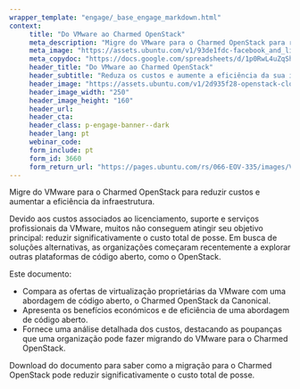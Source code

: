 ```yaml
---
wrapper_template: "engage/_base_engage_markdown.html"
context:
     title: "Do VMware ao Charmed OpenStack"
     meta_description: "Migre do VMware para o Charmed OpenStack para reduzir custos e aumentar a eficiência da infraestrutura."
     meta_image: "https://assets.ubuntu.com/v1/93de1fdc-facebook_and_linkedin_banner.jpeg"
     meta_copydoc: "https://docs.google.com/spreadsheets/d/1p0RwL4uZqSh1AA1-bxgz9TyjHLm4eic-SNrzdMCtEl8/edit#gid=1373451093"
     header_title: "Do VMware ao Charmed OpenStack"
     header_subtitle: "Reduza os custos e aumente a eficiência da sua infraestrutura com adoção de código aberto"
     header_image: "https://assets.ubuntu.com/v1/2d935f28-openstack-cloud.svg"
     header_image_width: "250"
     header_image_height: "160"
     header_url:
     header_cta:
     header_class: p-engage-banner--dark
     header_lang: pt
     webinar_code:
     form_include: pt
     form_id: 3660
     form_return_url: "https://pages.ubuntu.com/rs/066-EOV-335/images/VMware_to_OpenStack%20_PT.pdf"
---
```


Migre do VMware para o Charmed OpenStack para reduzir custos e aumentar a eficiência da infraestrutura.

Devido aos custos associados ao licenciamento, suporte e serviços profissionais da VMware, muitos não conseguem atingir seu objetivo principal: reduzir significativamente o custo total de posse. Em busca de soluções alternativas, as organizações começaram recentemente a explorar outras plataformas de código aberto, como o OpenStack.

Este documento:

- Compara as ofertas de virtualização proprietárias da VMware com uma abordagem de código aberto, o Charmed OpenStack da Canonical.
- Apresenta os benefícios económicos e de eficiência de uma abordagem de código aberto.
- Fornece uma análise detalhada dos custos, destacando as poupanças que uma organização pode fazer migrando do VMware para o Charmed OpenStack.

Download do documento para saber como a migração para o Charmed OpenStack pode reduzir significativamente o custo total de posse.
